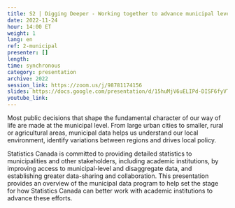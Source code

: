 ```yaml
---
title: S2 | Digging Deeper - Working together to advance municipal level data
date: 2022-11-24
hour: 14:00 ET
weight: 1
lang: en
ref: 2-municipal
presenter: []
length:
time: synchronous
category: presentation
archive: 2022
session_link: https://zoom.us/j/98781174156
slides: https://docs.google.com/presentation/d/15huMjV6uELIPd-DISF6fyVTnLLz591VH/edit?usp=share_link&ouid=112190682180433392211&rtpof=true&sd=true
youtube_link:
---
```

Most public decisions that shape the fundamental character of our way of life are made at the municipal level. From large urban cities to smaller, rural or agricultural areas, municipal data helps us understand our local environment, identify variations between regions and drives local policy. <!--more-->

Statistics Canada is committed to providing detailed statistics to municipalities and other stakeholders, including academic institutions, by improving access to municipal-level and disaggregate data, and establishing greater data-sharing and collaboration. This presentation provides an overview of the municipal data program to help set the stage for how Statistics Canada can better work with academic institutions to advance these efforts.

